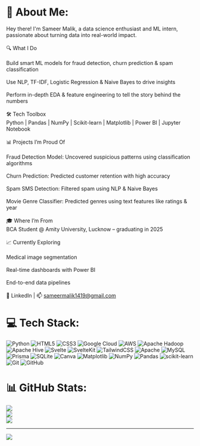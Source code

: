 # 💫 About Me:
Hey there! I'm Sameer Malik, a data science enthusiast and ML intern, passionate about turning data into real-world impact.<br><br>🔍 What I Do<br><br>Build smart ML models for fraud detection, churn prediction & spam classification<br><br>Use NLP, TF-IDF, Logistic Regression & Naive Bayes to drive insights<br><br>Perform in-depth EDA & feature engineering to tell the story behind the numbers<br><br>🛠 Tech Toolbox<br>Python | Pandas | NumPy | Scikit-learn | Matplotlib | Power BI | Jupyter Notebook<br><br>📊 Projects I’m Proud Of<br><br>Fraud Detection Model: Uncovered suspicious patterns using classification algorithms<br><br>Churn Prediction: Predicted customer retention with high accuracy<br><br>Spam SMS Detection: Filtered spam using NLP & Naive Bayes<br><br>Movie Genre Classifier: Predicted genres using text features like ratings & year<br><br>🎓 Where I’m From<br>BCA Student @ Amity University, Lucknow – graduating in 2025<br><br>📈 Currently Exploring<br><br>Medical image segmentation<br><br>Real-time dashboards with Power BI<br><br>End-to-end data pipelines<br><br>🔗 LinkedIn | 📫 sameermalik1419@gmail.com


# 💻 Tech Stack:
![Python](https://img.shields.io/badge/python-3670A0?style=for-the-badge&logo=python&logoColor=ffdd54) ![HTML5](https://img.shields.io/badge/html5-%23E34F26.svg?style=for-the-badge&logo=html5&logoColor=white) ![CSS3](https://img.shields.io/badge/css3-%231572B6.svg?style=for-the-badge&logo=css3&logoColor=white) ![Google Cloud](https://img.shields.io/badge/GoogleCloud-%234285F4.svg?style=for-the-badge&logo=google-cloud&logoColor=white) ![AWS](https://img.shields.io/badge/AWS-%23FF9900.svg?style=for-the-badge&logo=amazon-aws&logoColor=white) ![Apache Hadoop](https://img.shields.io/badge/Apache%20Hadoop-66CCFF?style=for-the-badge&logo=apachehadoop&logoColor=black) ![Apache Hive](https://img.shields.io/badge/Apache%20Hive-FDEE21?style=for-the-badge&logo=apachehive&logoColor=black) ![Svelte](https://img.shields.io/badge/svelte-%23f1413d.svg?style=for-the-badge&logo=svelte&logoColor=white) ![SvelteKit](https://img.shields.io/badge/sveltekit-%23ff3e00.svg?style=for-the-badge&logo=svelte&logoColor=white) ![TailwindCSS](https://img.shields.io/badge/tailwindcss-%2338B2AC.svg?style=for-the-badge&logo=tailwind-css&logoColor=white) ![Apache](https://img.shields.io/badge/apache-%23D42029.svg?style=for-the-badge&logo=apache&logoColor=white) ![MySQL](https://img.shields.io/badge/mysql-4479A1.svg?style=for-the-badge&logo=mysql&logoColor=white) ![Prisma](https://img.shields.io/badge/Prisma-3982CE?style=for-the-badge&logo=Prisma&logoColor=white) ![SQLite](https://img.shields.io/badge/sqlite-%2307405e.svg?style=for-the-badge&logo=sqlite&logoColor=white) ![Canva](https://img.shields.io/badge/Canva-%2300C4CC.svg?style=for-the-badge&logo=Canva&logoColor=white) ![Matplotlib](https://img.shields.io/badge/Matplotlib-%23ffffff.svg?style=for-the-badge&logo=Matplotlib&logoColor=black) ![NumPy](https://img.shields.io/badge/numpy-%23013243.svg?style=for-the-badge&logo=numpy&logoColor=white) ![Pandas](https://img.shields.io/badge/pandas-%23150458.svg?style=for-the-badge&logo=pandas&logoColor=white) ![scikit-learn](https://img.shields.io/badge/scikit--learn-%23F7931E.svg?style=for-the-badge&logo=scikit-learn&logoColor=white) ![Git](https://img.shields.io/badge/git-%23F05033.svg?style=for-the-badge&logo=git&logoColor=white) ![GitHub](https://img.shields.io/badge/github-%23121011.svg?style=for-the-badge&logo=github&logoColor=white)
# 📊 GitHub Stats:
![](https://github-readme-stats.vercel.app/api?username=mrflint5&theme=default&hide_border=false&include_all_commits=false&count_private=false)<br/>
![](https://nirzak-streak-stats.vercel.app/?user=mrflint5&theme=default&hide_border=false)<br/>
![](https://github-readme-stats.vercel.app/api/top-langs/?username=mrflint5&theme=default&hide_border=false&include_all_commits=false&count_private=false&layout=compact)

---
[![](https://visitcount.itsvg.in/api?id=mrflint5&icon=0&color=0)](https://visitcount.itsvg.in)

<!-- Proudly created with GPRM ( https://gprm.itsvg.in ) -->
